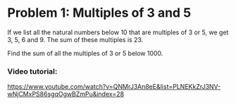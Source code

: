 # Problem 1: Multiples of 3 and 5

If we list all the natural numbers below 10 that are multiples of 3 or 5, we get 3, 5, 6 and 9. The sum of these multiples is 23.

Find the sum of all the multiples of 3 or 5 below 1000.

### Video tutorial: 
https://www.youtube.com/watch?v=QNMrJ3An8eE&list=PLNEKkZrJ3NV-wNjCMxPS86sgqOgwBZmPu&index=28

